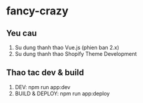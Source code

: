 # fancy-crazy

## Yeu cau
1. Su dung thanh thao Vue.js (phien ban 2.x)
2. Su dung thanh thao Shopify Theme Development

## Thao tac dev & build
1. DEV: npm run app:dev
2. BUILD & DEPLOY: npm run app:deploy
